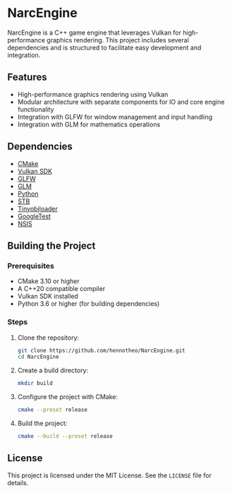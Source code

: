 # NarcEngine

NarcEngine is a C++ game engine that leverages Vulkan for high-performance graphics rendering. This project includes several dependencies and is structured to facilitate easy development and integration.

## Features

- High-performance graphics rendering using Vulkan
- Modular architecture with separate components for IO and core engine functionality
- Integration with GLFW for window management and input handling
- Integration with GLM for mathematics operations

## Dependencies

- [CMake](https://cmake.org/)
- [Vulkan SDK](https://vulkan.lunarg.com/sdk/home)
- [GLFW](https://github.com/glfw/glfw)
- [GLM](https://github.com/g-truc/glm)
- [Python](https://www.python.org/)
- [STB](https://github.com/nothings/stb.git)
- [Tinyobjloader](https://github.com/tinyobjloader/tinyobjloader.git)
- [GoogleTest](https://github.com/google/googletest.git)
- [NSIS](https://nsis.sourceforge.io/Main_Page)

## Building the Project

### Prerequisites

- CMake 3.10 or higher
- A C++20 compatible compiler
- Vulkan SDK installed
- Python 3.6 or higher (for building dependencies)

### Steps

1. Clone the repository:
    ```sh
    git clone https://github.com/hennotheo/NarcEngine.git
    cd NarcEngine
    ```

2. Create a build directory:
    ```sh
    mkdir build
    ```

3. Configure the project with CMake:
    ```sh
    cmake --preset release
    ```

4. Build the project:
    ```sh
    cmake --build --preset release
    ```

## License

This project is licensed under the MIT License. See the `LICENSE` file for details.